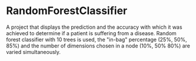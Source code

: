 # RandomForestClassifier
A project that displays the prediction and the accuracy with which it was achieved to determine if a patient is suffering from a disease. Random forest classifier with 10 trees is used, the "in-bag" percentage (25%, 50%, 85%) and the number of dimensions chosen in a node (10%, 50% 80%) are varied simultaneously.
